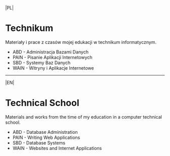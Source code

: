 |PL|

# Technikum

Materiały i prace z czasów mojej edukacji w technikum informatycznym.

- ABD - Administracja Bazami Danych
- PAIN - Pisanie Aplikacji Internetowych
- SBD - Systemy Baz Danych
- WAIN - Witryny i Aplikacje Internetowe

---

|EN|

# Technical School

Materials and works from the time of my education in a computer technical school.

- ABD - Database Administration
- PAIN - Writing Web Applications
- SBD - Database Systems
- WAIN - Websites and Internet Applications
